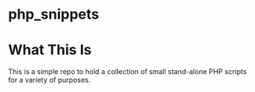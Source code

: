 php_snippets
============

# What This Is
This is a simple repo to hold a collection of small stand-alone PHP scripts for a variety of purposes.
